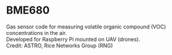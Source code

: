 # BME680

Gas sensor code for measuring volatile organic compound (VOC) concentrations in the air.   
Developed for Raspberry Pi mounted on UAV (drones).  
Credit: ASTRO, Rice Networks Group (RNG)  
